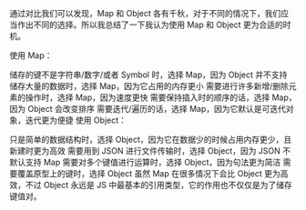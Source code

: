 通过对比我们可以发现，Map 和 Object 各有千秋，对于不同的情况下，我们应当作出不同的选择。所以我总结了一下我认为使用 Map 和 Object 更为合适的时机。

使用 Map：

储存的键不是字符串/数字/或者 Symbol 时，选择 Map，因为 Object 并不支持
储存大量的数据时，选择 Map，因为它占用的内存更小
需要进行许多新增/删除元素的操作时，选择 Map，因为速度更快
需要保持插入时的顺序的话，选择 Map，因为 Object 会改变排序
需要迭代/遍历的话，选择 Map，因为它默认是可迭代对象，迭代更为便捷
使用 Object：

只是简单的数据结构时，选择 Object，因为它在数据少的时候占用内存更少，且新建时更为高效
需要用到 JSON 进行文件传输时，选择 Object，因为 JSON 不默认支持 Map
需要对多个键值进行运算时，选择 Object，因为句法更为简洁
需要覆盖原型上的键时，选择 Object
虽然 Map 在很多情况下会比 Object 更为高效，不过 Object 永远是 JS 中最基本的引用类型，它的作用也不仅仅是为了储存键值对。